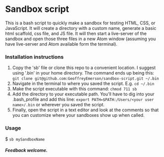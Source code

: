 # Sandbox script

This is a bash script to quickly make a sandbox for testing HTML, CSS, or JavaScript. It will create a directory with a custom name, generate a basic html scaffold, css file, and JS file. It will then start a live-server of the sandbox and open those three files in a new Atom window (assuming you have live-server and Atom available form the terminal).

### Installation instructions

1. Copy the 'sb' file or clone this repo to a convenient location. I suggest using '.bin' in your home directory. The command ends up being this: `git clone git@github.com:GeoffreyEmerson/sandbox-script.git ~/.bin`
2. Navigate in the terminal to where you saved the script. E.g. `cd ~/.bin`
3. Make the script executable with this command: `chmod 711 sb`
4. Add the directory to your executable path. You'll have to dig into your .bash_profile and add this line: `export PATH=$PATH:/Users/<your user name>/.bin` or wherever you saved the script.
5. Finally, open the script in a text editor and look at the comments so that you can customize where your sandboxes show up when called.

### Usage

$ `sb mySandboxName`

##### Feedback welcome.
